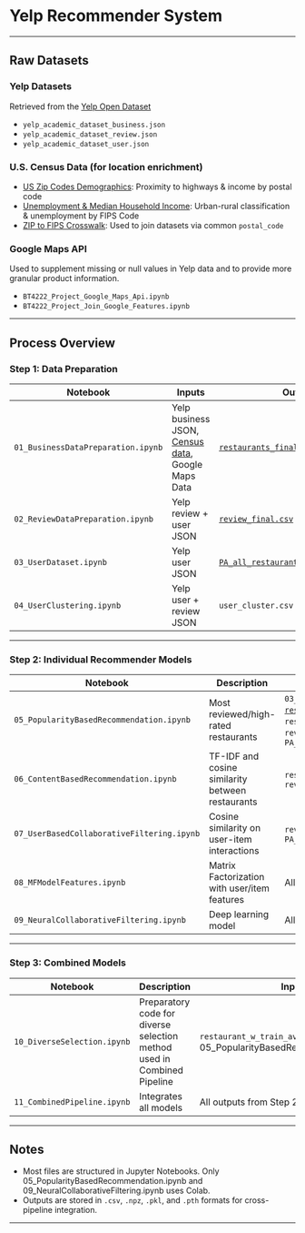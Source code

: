 # Yelp Recommender System

---

## Raw Datasets

### Yelp Datasets
Retrieved from the [Yelp Open Dataset](https://business.yelp.com/data/resources/open-dataset/)
- `yelp_academic_dataset_business.json`
- `yelp_academic_dataset_review.json`
- `yelp_academic_dataset_user.json`

### U.S. Census Data (for location enrichment)
- [US Zip Codes Demographics](https://drive.google.com/file/d/1mmIf-vNDYJzzKYn8nmhQNu7kIVpUAoVw/view?usp=drive_link): Proximity to highways & income by postal code  
- [Unemployment & Median Household Income](https://drive.google.com/file/d/1RZzEXlu0RFWjsUaa6WIOsxOC3aaLYfO7/view?usp=drive_link): Urban-rural classification & unemployment by FIPS Code  
- [ZIP to FIPS Crosswalk](https://drive.google.com/file/d/1uhNr-SmK9qkIkPDsPva_1DI-IDEHoeX9/view?usp=drive_link): Used to join datasets via common `postal_code`

### Google Maps API
Used to supplement missing or null values in Yelp data and to provide more granular product information.  
- `BT4222_Project_Google_Maps_Api.ipynb`
- `BT4222_Project_Join_Google_Features.ipynb`
---

## Process Overview

### Step 1: Data Preparation

| Notebook | Inputs | Outputs |
|----------|--------|---------|
| `01_BusinessDataPreparation.ipynb` | Yelp business JSON, [Census data](https://drive.google.com/file/d/1Qz-8x8soS8POCzi2koMYYWFp99yzJXp7/view?usp=drive_link), Google Maps Data | [`restaurants_final.csv`](https://drive.google.com/drive/folders/1U8Q1G9BXYDm1I5O_vzt9lNVHrJMrQb1C?usp=drive_link) |
| `02_ReviewDataPreparation.ipynb` | Yelp review + user JSON | [`review_final.csv`](https://drive.google.com/drive/folders/1U8Q1G9BXYDm1I5O_vzt9lNVHrJMrQb1C?usp=drive_link) |
| `03_UserDataset.ipynb` | Yelp user JSON | [`PA_all_restaurant_user_with_loc.csv`](https://drive.google.com/drive/folders/1U8Q1G9BXYDm1I5O_vzt9lNVHrJMrQb1C?usp=drive_link) |
| `04_UserClustering.ipynb` | Yelp user + review JSON | `user_cluster.csv` |

---

### Step 2: Individual Recommender Models

| Notebook | Description | Inputs | Outputs |
|----------|-------------|--------|---------|
| `05_PopularityBasedRecommendation.ipynb` | Most reviewed/high-rated restaurants | `03_UserDataset.ipynb`, [`restaurant_w_train_ave_stars.csv`](https://drive.google.com/drive/folders/1U8Q1G9BXYDm1I5O_vzt9lNVHrJMrQb1C?usp=drive_link), `restaurants_final.csv`, `review_final.csv`, `PA_all_restaurant.csv` | - |
| `06_ContentBasedRecommendation.ipynb` | TF-IDF and cosine similarity between restaurants | `restaurants_final.csv`, `review_final.csv` | `train_df.csv`, `test_df.csv`, `cb_matrix.npz`, `item_df.csv` |
| `07_UserBasedCollaborativeFiltering.ipynb` | Cosine similarity on user-item interactions | `review_final.csv`, `PA_all_restaurant_user_with_loc.csv` | `users_df.csv`, `cf_matrix.npz`, user/item encoders |
| `08_MFModelFeatures.ipynb` | Matrix Factorization with user/item features | All processed datasets | `user/item_features_tensor_pt`, encoders, [`MF_model.pth`](https://drive.google.com/file/d/1rPxT_M8WCJyY5U5qsCUB-iY9dA-uvogq/view?usp=drive_link) |
| `09_NeuralCollaborativeFiltering.ipynb` | Deep learning model | All processed datasets | `item_ncf_encoder.pkl`, `NCF_model.pth` |

---

### Step 3: Combined Models

| Notebook | Description | Inputs | Outputs |
|----------|-------------|--------|---------|
| `10_DiverseSelection.ipynb` | Preparatory code for diverse selection method used in Combined Pipeline | `restaurant_w_train_ave_stars.csv` (from 05_PopularityBasedRecommendation.ipynb) | `ds_matrix.npz` |
| `11_CombinedPipeline.ipynb` | Integrates all models | All outputs from Step 2 | Final top-K recommendations |
---

## Notes

- Most files are structured in Jupyter Notebooks. Only 05_PopularityBasedRecommendation.ipynb and 09_NeuralCollaborativeFiltering.ipynb uses Colab. 
- Outputs are stored in `.csv`, `.npz`, `.pkl`, and `.pth` formats for cross-pipeline integration.

---
